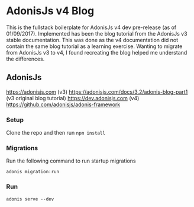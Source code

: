 # AdonisJs v4 Blog

This is the fullstack boilerplate for AdonisJs v4 dev pre-release (as of 01/09/2017).
Implemented has been the blog tutorial from the AdonisJs v3 stable documentation.
This was done as the v4 documentation did not contain the same blog tutorial as a learning exercise.
Wanting to migrate from AdonisJs v3 to v4, I found recreating the blog helped me understand the differences.

## AdonisJs

https://adonisjs.com (v3)
https://adonisjs.com/docs/3.2/adonis-blog-part1 (v3 original blog tutorial)
https://dev.adonisjs.com (v4)
https://github.com/adonisjs/adonis-framework

### Setup

Clone the repo and then run 
`npm install`

### Migrations

Run the following command to run startup migrations

`adonis migration:run`

### Run
`adonis serve --dev`